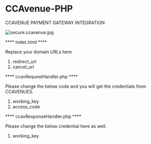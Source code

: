 # CCAvenue-PHP
CCAVENUE PAYMENT GATEWAY INTEGRATION

<img src="/CCAvenue-PHP/blob/b7f78771661d84158e894d88069311ed4cf9b854/secure.ccavenue.jpg?raw=true" alt="secure.ccavenue.jpg">

**** index.html ****

Replace your domain URLs here
1. redirect_url
2. cancel_url

**** ccavRequestHandler.php ****

Please change the below code and you will get the credentials from CCAVENUES.

1. working_key
2. access_code

**** ccavResponseHandler.php ****

Please change the below credential here as well.

1. working_key
